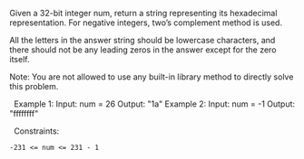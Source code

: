 Given a 32-bit integer num, return a string representing its hexadecimal representation. For negative integers, two’s complement method is used.

All the letters in the answer string should be lowercase characters, and there should not be any leading zeros in the answer except for the zero itself.

Note: You are not allowed to use any built-in library method to directly solve this problem.

 
Example 1:
Input: num = 26
Output: "1a"
Example 2:
Input: num = -1
Output: "ffffffff"

 
Constraints:


	-231 <= num <= 231 - 1

